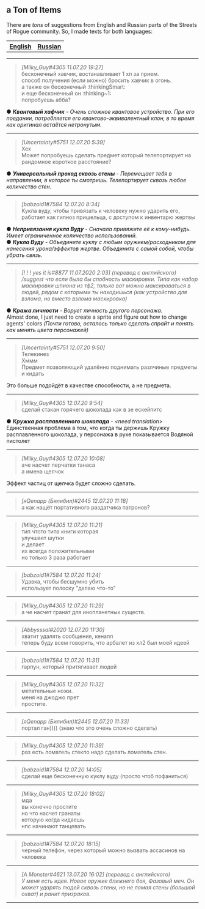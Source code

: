 ﻿## a Ton of Items ##

There are *tons* of suggestions from English and Russian parts of the Streets of Rogue community. So, I made texts for both languages:

<table>
<th><a href="https://github.com/Abbysssal/aToI/blob/master/README.md">English</a></th>
<th><a href="https://github.com/Abbysssal/aToI/blob/master/README-ru.md">Russian</a></th>
</table>

***
> *[Milky_Guy#4305 11.07.20 19:27]*<br/>
> бесконечный хавчик, востанавливает 1 хп за прием.<br/>
> способ получения (если можно) бросить хавчик в огонь.<br/>
> а также он бесконечный :thinkingSmart:<br/>
> и еще бесконечный он :thinking\~1:<br/>
> попробуешь абба?<br/>

● ***Квантовый хафчик** - Очень сложное квантовое устройство. При его поедании, потребляется его квантово-эквивалентный клон, в то время как оригинал остаётся нетронутым.*<br/>
***
> *[Uncertainty#5751 12.07.20 5:39]*<br/>
> Хех<br/>
> Может попробуешь сделать предмет который телепортирует на рандомное короткое расстояние?<br/>

● ***Универсальный проход сквозь стены** - Перемещает тебя в направлении, в которое ты смотришь. Телепортирует сквозь любое количество стен.*<br/>
***
> *[babzoid1#7584 12.07.20 8:34]*<br/>
> Кукла вуду, чтобы привязать к человеку нужно ударить его, работает как гипноз пришельца, с доступом к инвентарю жертвы<br/>

● ***Непривязання кукла Вуду** - Сначала привяжите её к кому-нибудь. Имеет ограниченное количество использований.*<br/>
● ***Кукла Вуду** - Объедините куклу с любым оружием/расходником для нанесения урона/эффектов жертве. Объедините с самой собой, чтобы убрать связь.*<br/>
***
> *[! ! ! yes it is#8877 11.07.2020 2:03] (перевод с английского)*<br/>
> */suggest что если была бы спобность маскировки. Типа как набор маскировки шпиона из тф2, только вот можно максироваться в людей, рядом с которыми ты находишься (как устройство для взлома, но вместо взлома маскировка)*<br/>

● ***Кража личности** - Ворует личность другого персонажа.*<br/>
Almost done, I just need to create a sprite and figure out how to change agents' colors *(Почти готово, осталось только сделать спрайт и понять как менять цвета персонажей)*<br/>
***
> *[Uncertainty#5751 12.07.20 9:50]*<br/>
> Телекинез<br/>
> Хммм<br/>
> Предмет позволяющий удалённо поднимать разлчиные предметы<br/>
> и кидать<br/>

Это больше подойдёт в качестве способности, а не предмета.<br/>
***
> *[Milky_Guy#4305 12.07.20 9:54]*<br/>
> сделай стакан горячего шоколада как в зе ескейпитс<br/>

● ***Кружка расплавленного шоколада** - \<need translation\>*<br/>
Единственная проблема в том, что когда ты держишь Кружку расплавленного шоколада, у персонажа в руке показывается Водяной пистолет<br/>
***
> *[Milky_Guy#4305 12.07.20 10:08]*<br/>
> аче насчет перчатки танаса<br/>
> а имена щелчок<br/>

Эффект частиц от щелчка будет сложно сделать.<br/>
***
> *[яQenapp (Билибил)#2445 12.07.20 11:18]*<br/>
> а как нащёт портативного раздатчика патронов?<br/>
***
> *[Milky_Guy#4305 12.07.20 11:21]*<br/>
> тип чтото типа книги которая<br/>
> улучшает шутки<br/>
> и делает<br/>
> их всегда положительными<br/>
> но только 3 раза работает<br/>
***
> *[babzoid1#7584 12.07.20 11:24]*<br/>
> Удавка, чтобы бесшумно убить<br/>
> использует полоску "делаю что-то"<br/>
***
> *[Milky_Guy#4305 12.07.20 11:29]*<br/>
> а че насчет гранат для инопланетных существ.<br/>
***
> *[Abbysssal#2020 12.07.20 11:30]*<br/>
> хватит удалять сообщения, кенапп<br/>
> теперь буду всем говорить, что арбалет из хл2 был моей идеей<br/>
***
> *[babzoid1#7584 12.07.20 11:31]*<br/>
> гарпун, который притягивает людей<br/>
***
> *[Milky_Guy#4305 12.07.20 11:32]*<br/>
> метательные ножи.<br/>
> меня на джоджо прет<br/>
> простите.<br/>
***
> *[яQenapp (Билибил)#2445 12.07.20 11:33]*<br/>
> портал ган)))) (знаю что это очень сложно сделать)<br/>
***
> *[Milky_Guy#4305 12.07.20 11:39]*<br/>
раз есть ломатель стекло надо сделать ломатель стен.<br/>
***
> *[babzoid1#7584 12.07.20 14:05]*<br/>
> сделай еще бесконечную куклу вуду (просто чтоб пофаниться)<br/>
***
> *[Milky_Guy#4305 12.07.20 18:02]*<br/>
> мда<br/>
> вы конечно простите<br/>
> но что насчет гранаты<br/>
> которую когда кидаешь<br/>
> нпс начинают танцевать<br/>
***
> *[babzoid1#7584 12.07.20 18:15]*<br/>
> черный телефон, через который можно вызвать ассасинов на чкловека<br/>
***
> *[A Monster#4621 13.07.20 16:02] (перевод с английского)*<br/>
*У меня есть идея. Новое оружие ближнего боя, Фазовый меч. Он может ударять людей сквозь стены, но не ломая стены (большой охват) и ранит призраков.*<br/>
***








